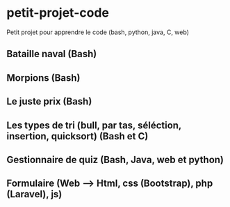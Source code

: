 # petit-projet-code
Petit projet pour apprendre le code (bash, python,  java, C, web)

## Bataille naval (Bash)


## Morpions (Bash)


## Le juste prix (Bash)


## Les types de tri (bull, par tas, séléction, insertion, quicksort) (Bash et C)


## Gestionnaire de quiz (Bash, Java, web et python)


## Formulaire (Web --> Html, css (Bootstrap), php (Laravel), js)
